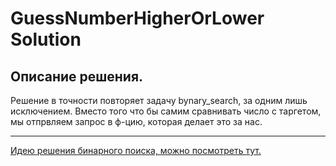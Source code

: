 # GuessNumberHigherOrLower Solution

## Описание решения.
Решение в точности повторяет задачу bynary_search, за одним лишь исключением. Вместо того что бы самим сравнивать число с таргетом, мы отпрвляем запрос в ф-цию, которая делает это за нас.

---
[Идею решения бинарного поиска, можно посмотреть тут.](https://github.com/artem-telnov/solutions_algorithmic_problems/tree/main/solutions/binary_search/solution)
